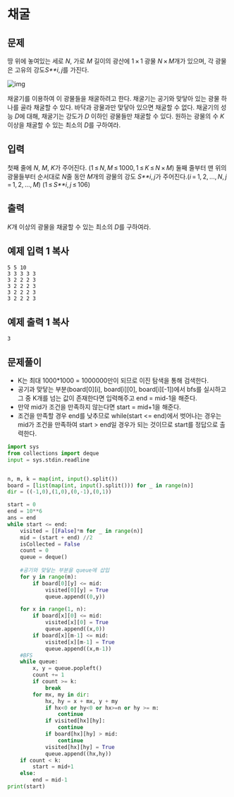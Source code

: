 # 채굴

## 문제

땅 위에 놓여있는 세로 *N*, 가로 *M* 길이의 광산에 1 × 1 광물 *N* × *M*개가 있으며, 각 광물은 고유의 강도*S**i*, *j*를 가진다.



![img](https://onlinejudgeimages.s3-ap-northeast-1.amazonaws.com/problem/15573/1.png)

채굴기를 이용하여 이 광물들을 채굴하려고 한다. 채굴기는 공기와 맞닿아 있는 광물 하나를 골라 채굴할 수 있다. 바닥과 광물과만 맞닿아 있으면 채굴할 수 없다. 채굴기의 성능 *D*에 대해, 채굴기는 강도가 *D* 이하인 광물들만 채굴할 수 있다. 원하는 광물의 수 *K* 이상을 채굴할 수 있는 최소의 *D*를 구하여라.

## 입력

첫째 줄에 *N*, *M*, *K*가 주어진다. (1 ≤ *N*, *M* ≤ 1000, 1 ≤ *K* ≤ *N* × *M*) 둘째 줄부터 맨 위의 광물들부터 순서대로 *N*줄 동안 *M*개의 광물의 강도 *S**i*, *j*가 주어진다.(*i* = 1, 2, ..., *N*, *j* = 1, 2, ..., *M*) (1 ≤ *S**i*, *j* ≤ 106)

## 출력

*K*개 이상의 광물을 채굴할 수 있는 최소의 *D*를 구하여라.

## 예제 입력 1 복사

```
5 5 10
3 3 3 3 3
3 2 2 2 3
3 2 2 2 3
3 2 2 2 3
3 2 2 2 3
```

## 예제 출력 1 복사

```
3
```



## 문제풀이

- K는 최대 1000*1000 = 1000000만이 되므로 이진 탐색을 통해 검색한다.
- 공기과 맞닿는 부분(board[0][i], board[i][0], board[i][-1])에서 bfs를 실시하고 그 중 K개를 넘는 값이 존재한다면  입력해주고 end = mid-1을 해준다.
- 만약 mid가 조건을 만족하지 않는다면 start = mid+1을 해준다.
- 조건을 만족할 경우 end를 낮추므로 while(start <= end)에서 벗어나는 경우는 mid가 조건을 만족하여 start > end일 경우가 되는 것이므로 start를 정답으로 출력한다.


```python
import sys
from collections import deque
input = sys.stdin.readline


n, m, k = map(int, input().split())
board = [list(map(int, input().split())) for _ in range(n)]
dir = ((-1,0),(1,0),(0,-1),(0,1))

start = 0
end = 10**6
ans = end
while start <= end:
    visited = [[False]*m for _ in range(n)]
    mid = (start + end) //2
    isCollected = False
    count = 0
    queue = deque()
    
    #공기와 맞닿는 부분을 queue에 삽입
    for y in range(m):
        if board[0][y] <= mid:
            visited[0][y] = True
            queue.append((0,y))

    for x in range(1, n):
        if board[x][0] <= mid:
            visited[x][0] = True
            queue.append((x,0))
        if board[x][m-1] <= mid:
            visited[x][m-1] = True
            queue.append((x,m-1))
    #BFS
    while queue:
        x, y = queue.popleft()
        count += 1
        if count >= k:
            break
        for mx, my in dir:
            hx, hy = x + mx, y + my
            if hx<0 or hy<0 or hx>=n or hy >= m:
                continue
            if visited[hx][hy]:
                continue
            if board[hx][hy] > mid:
                continue
            visited[hx][hy] = True
            queue.append((hx,hy))
    if count < k:
        start = mid+1
    else:
        end = mid-1
print(start)

```

